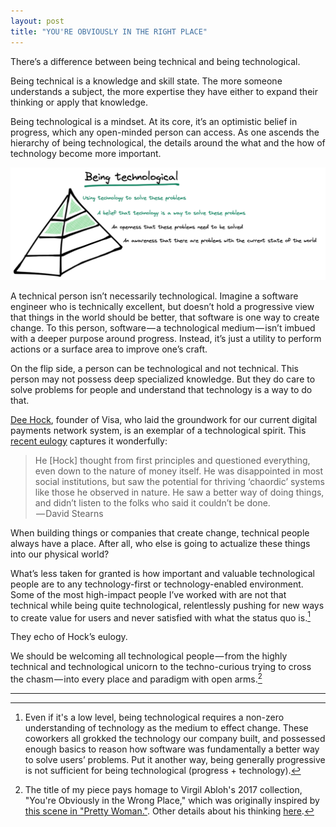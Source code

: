 ```yaml
---
layout: post
title: "YOU'RE OBVIOUSLY IN THE RIGHT PLACE"
---
```


There’s a difference between being technical and being technological.

Being technical is a knowledge and skill state. The more someone understands a subject, the more expertise they have either to expand their thinking or apply that knowledge.

Being technological is a mindset. At its core, it’s an optimistic belief in progress, which any open-minded person can access. As one ascends the hierarchy of being technological, the details around the what and the how of technology become more important.

<img src="/assets/images/technological pyramid.jpg">

A technical person isn’t necessarily technological. Imagine a software engineer who is technically excellent, but doesn’t hold a progressive view that things in the world should be better, that software is one way to create change. To this person, software — a technological medium — isn’t imbued with a deeper purpose around progress. Instead, it’s just a utility to perform actions or a surface area to improve one’s craft.

On the flip side, a person can be technological and not technical. This person may not possess deep specialized knowledge. But they do care to solve problems for people and understand that technology is a way to do that.

[Dee Hock](https://en.wikipedia.org/wiki/Dee_Hock), founder of Visa, who laid the groundwork for our current digital payments network system, is an exemplar of a technological spirit. This [recent eulogy](https://twitter.com/patrickc/status/1550546772023357441) captures it wonderfully:

> He [Hock] thought from first principles and questioned everything, even down to the nature of money itself. He was disappointed in most social institutions, but saw the potential for thriving ‘chaordic’ systems like those he observed in nature. He saw a better way of doing things, and didn’t listen to the folks who said it couldn’t be done.  
>  — David Stearns

When building things or companies that create change, technical people always have a place. After all, who else is going to actualize these things into our physical world?

What’s less taken for granted is how important and valuable technological people are to any technology-first or technology-enabled environment. Some of the most high-impact people I’ve worked with are not that technical while being quite technological, relentlessly pushing for new ways to create value for users and never satisfied with what the status quo is.[^1]

They echo of Hock’s eulogy.

We should be welcoming all technological people — from the highly technical and technological unicorn to the techno-curious trying to cross the chasm — into every place and paradigm with open arms.[^2]


---
  
[^1]:  Even if it's a low level, being technological requires a non-zero understanding of technology as the medium to effect change.  These coworkers all grokked the technology our company built, and possessed enough basics to reason how software was fundamentally a better way to solve users’ problems. Put it another way, being generally progressive is not sufficient for being technological (progress + technology). 

[^2]: The title of my piece pays homage to Virgil Abloh's 2017 collection, "You're Obviously in the Wrong Place," which was originally inspired by [this scene in "Pretty Woman."](https://www.youtube.com/watch?v=VxcU4q6KLyA).   Other details about his thinking [here](https://www.wbur.org/news/2021/07/01/ica-virgil-abloh-figures-of-speech).

